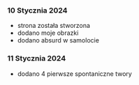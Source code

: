 ### 10 Stycznia 2024
- strona została stworzona
- dodano moje obrazki
- dodano absurd w samolocie
### 11 Stycznia 2024
- dodano 4 pierwsze spontaniczne twory
